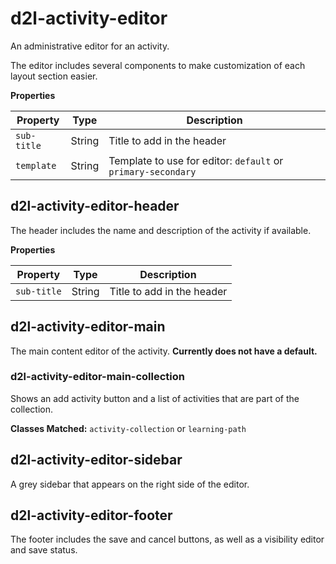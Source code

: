 # d2l-activity-editor

An administrative editor for an activity.

The editor includes several components to make customization of each layout section easier.

**Properties**

| Property | Type | Description |
|--|--|--|
|`sub-title`|String|Title to add in the header|
|`template`|String|Template to use for editor: `default` or `primary-secondary`|

## d2l-activity-editor-header

The header includes the name and description of the activity if available.

**Properties**

| Property | Type | Description |
|--|--|--|
|`sub-title`|String|Title to add in the header|

## d2l-activity-editor-main

The main content editor of the activity. **Currently does not have a default.**

### d2l-activity-editor-main-collection

Shows an add activity button and a list of activities that are part of the collection.

**Classes Matched:** `activity-collection` or `learning-path`

## d2l-activity-editor-sidebar

A grey sidebar that appears on the right side of the editor.

## d2l-activity-editor-footer

The footer includes the save and cancel buttons, as well as a visibility editor and save status.
